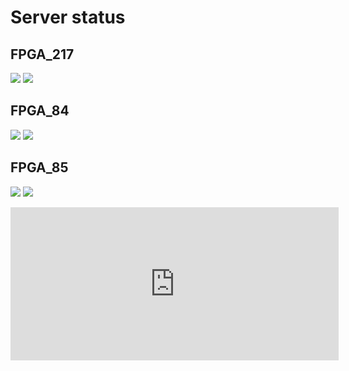 # Server status
## FPGA_217
![](https://healthchecks.io/badge/87d5d16b-e5db-4242-b6ad-b993ca/hbQcQTYW/217_online.svg) ![](https://healthchecks.io/badge/87d5d16b-e5db-4242-b6ad-b993ca/Ht9owTc8/217_query.svg)
## FPGA_84
![](https://healthchecks.io/badge/87d5d16b-e5db-4242-b6ad-b993ca/oLX2pgMy/84_online.svg) ![](	https://healthchecks.io/badge/87d5d16b-e5db-4242-b6ad-b993ca/1gGBtFdN/84_query.svg)
## FPGA_85
![](https://healthchecks.io/badge/87d5d16b-e5db-4242-b6ad-b993ca/4e_Pq0vN/85_online.svg) ![](	https://healthchecks.io/badge/87d5d16b-e5db-4242-b6ad-b993ca/wJPTe9qa/85_query.svg)

<iframe id="embed_dom" name="embed_dom" frameborder="0" style="display:block;width:525px; height:245px;" src="https://www.processon.com/embed/5ecc9a677d9c08156c64513f"> </iframe>
